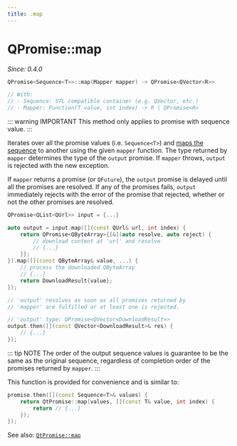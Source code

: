 ```yaml
---
title: .map
---
```


# QPromise::map

*Since: 0.4.0*

```cpp
QPromise<Sequence<T>>::map(Mapper mapper) -> QPromise<QVector<R>>

// With:
// - Sequence: STL compatible container (e.g. QVector, etc.)
// - Mapper: Function(T value, int index) -> R | QPromise<R>
```

::: warning IMPORTANT
This method only applies to promise with sequence value.
:::

Iterates over all the promise values (i.e. `Sequence<T>`) and [maps the sequence](https://en.wikipedia.org/wiki/Map_%28higher-order_function%29)
to another using the given `mapper` function. The type returned by `mapper` determines the type of
the `output` promise. If `mapper` throws, `output` is rejected with the new exception.

If `mapper` returns a promise (or `QFuture`), the `output` promise is delayed until all the promises
are resolved. If any of the promises fails, `output` immediately rejects with the error of the
promise that rejected, whether or not the other promises are resolved.

```cpp
QPromise<QList<QUrl>> input = {...}

auto output = input.map([](const QUrl& url, int index) {
    return QPromise<QByteArray>{[&](auto resolve, auto reject) {
        // download content at 'url' and resolve
        // {...}
    }};
}).map([](const QByteArray& value, ...) {
    // process the downloaded QByteArray
    // {...}
    return DownloadResult{value};
});

// 'output' resolves as soon as all promises returned by
// 'mapper' are fulfilled or at least one is rejected.

// 'output' type: QPromise<QVector<DownloadResult>>
output.then([](const QVector<DownloadResult>& res) {
    // {...}
});
```

::: tip NOTE
The order of the output sequence values is guarantee to be the same as the original sequence,
regardless of completion order of the promises returned by `mapper`.
:::

This function is provided for convenience and is similar to:

```cpp
promise.then([](const Sequence<T>& values) {
    return QtPromise::map(values, [](const T& value, int index) {
        return // {...}
    });
});
```

See also: [`QtPromise::map`](../helpers/map.md)
